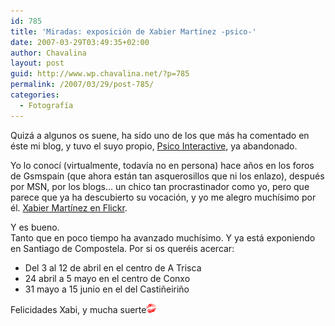```yaml
---
id: 785
title: 'Miradas: exposición de Xabier Martínez -psico-'
date: 2007-03-29T03:49:35+02:00
author: Chavalina
layout: post
guid: http://www.wp.chavalina.net/?p=785
permalink: /2007/03/29/post-785/
categories:
  - Fotografía
---
```

Quizá a algunos os suene, ha sido uno de los que más ha comentado en éste mi blog, y tuvo el suyo propio, <a href="http://psico.bitacoras.com/" target="_blank">Psico Interactive</a>, ya abandonado.

Yo lo conoc&iacute; (virtualmente, todav&iacute;a no en persona) hace a&ntilde;os en los foros de Gsmspain (que ahora están tan asquerosillos que ni los enlazo), después por MSN, por los blogs… un chico tan procrastinador como yo, pero que parece que ya ha descubierto su vocaci&oacute;n, y yo me alegro much&iacute;simo por él. <a href="http://flickr.com/photos/xabier-martinez/" target="_blank">Xabier Mart&iacute;nez en Flickr</a>.

Y es bueno.  
Tanto que en poco tiempo ha avanzado much&iacute;simo. Y ya está exponiendo en Santiago de Compostela. Por si os queréis acercar:

  * Del 3 al 12 de abril en el centro de A Trisca
  * 24 abril a 5 mayo en el centro de Conxo
  * 31 mayo a 15 junio en el del Casti&ntilde;eiri&ntilde;o

Felicidades Xabi, y mucha suerte![emo](/imagenes/emoticonos/beso.gif)
